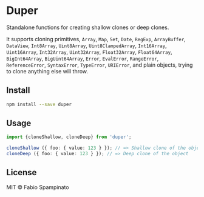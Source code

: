 # Duper

Standalone functions for creating shallow clones or deep clones.

It supports cloning primitives, `Array`, `Map`, `Set`, `Date`, `RegExp`, `ArrayBuffer`, `DataView`, `Int8Array`, `Uint8Array`, `Uint8ClampedArray`, `Int16Array`, `Uint16Array`, `Int32Array`, `Uint32Array`, `Float32Array`, `Float64Array`, `BigInt64Array`, `BigUint64Array`, `Error`, `EvalError`, `RangeError`, `ReferenceError`, `SyntaxError`, `TypeError`, `URIError`, and plain objects, trying to clone anything else will throw.

## Install

```sh
npm install --save duper
```

## Usage

```ts
import {cloneShallow, cloneDeep} from 'duper';

cloneShallow ({ foo: { value: 123 } }); // => Shallow clone of the object
cloneDeep ({ foo: { value: 123 } }); // => Deep clone of the object
```

## License

MIT © Fabio Spampinato
